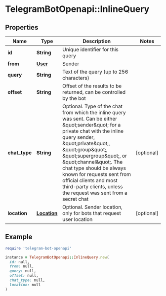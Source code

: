 # TelegramBotOpenapi::InlineQuery

## Properties

| Name | Type | Description | Notes |
| ---- | ---- | ----------- | ----- |
| **id** | **String** | Unique identifier for this query |  |
| **from** | [**User**](User.md) | Sender |  |
| **query** | **String** | Text of the query (up to 256 characters) |  |
| **offset** | **String** | Offset of the results to be returned, can be controlled by the bot |  |
| **chat_type** | **String** | Optional. Type of the chat from which the inline query was sent. Can be either \&quot;sender\&quot; for a private chat with the inline query sender, \&quot;private\&quot;, \&quot;group\&quot;, \&quot;supergroup\&quot;, or \&quot;channel\&quot;. The chat type should be always known for requests sent from official clients and most third-party clients, unless the request was sent from a secret chat | [optional] |
| **location** | [**Location**](Location.md) | Optional. Sender location, only for bots that request user location | [optional] |

## Example

```ruby
require 'telegram-bot-openapi'

instance = TelegramBotOpenapi::InlineQuery.new(
  id: null,
  from: null,
  query: null,
  offset: null,
  chat_type: null,
  location: null
)
```

